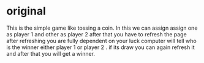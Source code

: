 # original
This is the simple game like tossing a coin. In this we can assign assign one as player 1 and other as player 2 after that you have to refresh the page after refreshing you are fully dependent on your luck computer will tell who is the winner either player 1 or player 2 . if its draw you can again refresh it and after that you will get a winner.
